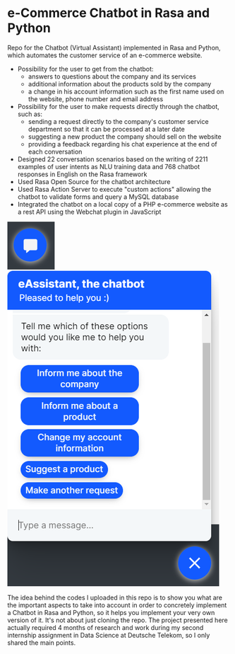 # e-Commerce Chatbot in Rasa and Python
Repo for the Chatbot (Virtual Assistant) implemented in Rasa and Python, which automates the customer service of an e-commerce website.

* Possibility for the user to get from the chatbot:
	* answers to questions about the company and its services
	* additional information about the products sold by the company
	* a change in his account information such as the first name used on the website, phone number and email address
* Possibility for the user to make requests directly through the chatbot, such as:
	* sending a request directly to the company's customer service department so that it can be processed at a later date
	* suggesting a new product the company should sell on the website
	* providing a feedback regarding his chat experience at the end of each conversation
* Designed 22 conversation scenarios based on the writing of 2211 examples of user intents as NLU training data and 768 chatbot responses in English on the Rasa framework
* Used Rasa Open Source for the chatbot architecture
* Used Rasa Action Server to execute "custom actions" allowing the chatbot to validate forms and query a MySQL database
* Integrated the chatbot on a local copy of a PHP e-commerce website as a rest API using the Webchat plugin in JavaScript

![](https://github.com/Zaamine/Zaamine/blob/main/images/rasa_chatbot-screenshot_1.PNG)
![](https://github.com/Zaamine/Zaamine/blob/main/images/rasa_chatbot-screenshot_2.PNG)

The idea behind the codes I uploaded in this repo is to show you what are the important aspects to take into account in order to concretely implement a Chatbot in Rasa and Python, so it helps you implement your very own version of it. It's not about just cloning the repo. The project presented here actually required 4 months of research and work during my second internship assignment in Data Science at Deutsche Telekom, so I only shared the main points.
